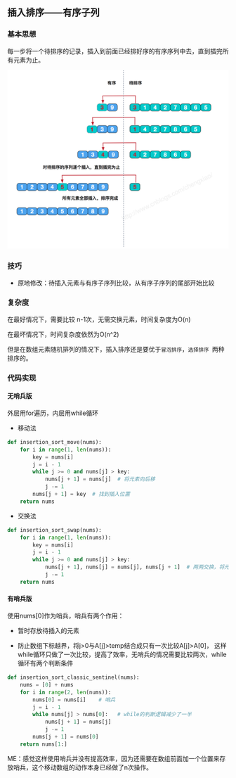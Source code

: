 ## 插入排序——有序子列

### 基本思想

每一步将一个待排序的记录，插入到前面已经排好序的有序序列中去，直到插完所有元素为止。

![](..\image\插入排序.png) 

### 技巧

* 原地修改：待插入元素与有序子序列比较，从有序子序列的尾部开始比较

### 复杂度

在最好情况下，需要比较 n-1次，无需交换元素，时间复杂度为O(n)

在最坏情况下，时间复杂度依然为O(n^2)

但是在数组元素随机排列的情况下，插入排序还是要优于`冒泡排序`，`选择排序 `两种排序的。

### 代码实现

#### 无哨兵版

外层用for遍历，内层用while循环

* 移动法

```python
def insertion_sort_move(nums):
    for i in range(1, len(nums)):
        key = nums[i]
        j = i - 1
        while j >= 0 and nums[j] > key:
            nums[j + 1] = nums[j]  # 将元素向后移
            j -= 1
        nums[j + 1] = key  # 找到插入位置
    return nums
```

* 交换法

```python
def insertion_sort_swap(nums):
    for i in range(1, len(nums)):
        key = nums[i]
        j = i - 1
        while j >= 0 and nums[j] > key:
            nums[j + 1], nums[j] = nums[j], nums[j + 1]  # 两两交换，将元素向后移
            j -= 1
    return nums
```

#### 有哨兵版

使用nums[0]作为哨兵，哨兵有两个作用：

*  暂时存放待插入的元素

*  防止数组下标越界，将j>0与A[j]>temp结合成只有一次比较A[j]>A[0]，
    这样while循环只做了一次比较，提高了效率，无哨兵的情况需要比较两次，while循环有两个判断条件

```python
def insertion_sort_classic_sentinel(nums):
    nums = [0] + nums
    for i in range(2, len(nums)):
        nums[0] = nums[i]    # 哨兵
        j = i - 1
        while nums[j] > nums[0]:   # while的判断逻辑减少了一半
            nums[j + 1] = nums[j]
            j -= 1
        nums[j + 1] = nums[0]
    return nums[1:]
```

ME：感觉这样使用哨兵并没有提高效率，因为还需要在数组前面加一个位置来存放哨兵，这个移动数组的动作本身已经做了n次操作。